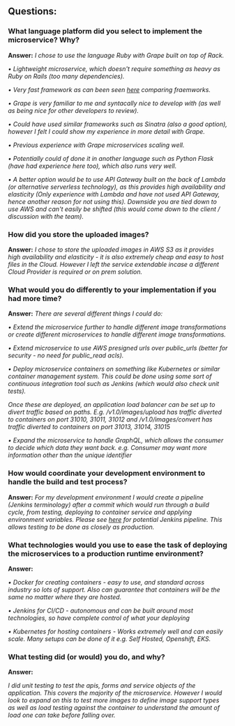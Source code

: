 ## Questions:


### What language platform did you select to implement the microservice? Why?

**Answer:**
*I chose to use the language Ruby with Grape built on top of Rack.*

*• Lightweight microservice, which doesn't require something as heavy as Ruby on Rails (too many dependencies).*

*• Very fast framework as can been seen [here](http://blog.scoutapp.com/articles/2017/02/20/rails-api-vs-sinatra-vs-grape-which-ruby-microframework-is-right-for-you) comparing fraemworks.*

*• Grape is very familiar to me and syntacally nice to develop with (as well as being nice for other developers to review).*

*• Could have used similar frameworks such as Sinatra (also a good option), however I felt I could show my experience in more detail with Grape.*

*• Previous experience with Grape microservices scaling well.*

*• Potentially could of done it in another language such as Python Flask (have had experience here too), which also runs very well.*

*• A better option would be to use API Gateway built on the back of Lambda (or alternative serverless technology), as this provides high availability and elasticity (Only experience with Lambda and have not used API Gateway, hence another reason for not using this). Downside you are tied down to use AWS and can't easily be shifted (this would come down to the client / discussion with the team).*

### How did you store the uploaded images?

**Answer:**
*I chose to store the uploaded images in AWS S3 as it provides high availability and elasticity - it is also extremely cheap and easy to host files in the Cloud. However I left the service extendable incase a different Cloud Provider is required or on prem solution.*


### What would you do differently to your implementation if you had more time?

**Answer:**
*There are several different things I could do:*

*• Extend the microservice further to handle different image transformations or create different microservices to handle different image transformations.*

*• Extend microservice to use AWS presigned urls over public_urls (better for security - no need for public_read acls).*

*• Deploy microservice containers on something like Kubernetes or similar container management system. This could be done using some sort of continuous integration tool such as Jenkins (which would also check unit tests).* 

*Once these are deployed, an application load balancer can be set up to divert traffic based on paths. E.g. /v1.0/images/upload has traffic diverted to containers on port 31010, 31011, 31012 and /v1.0/images/convert has traffic diverted to containers on port 31013, 31014, 31015*

*• Expand the microservice to handle GraphQL, which allows the consumer to decide which data they want back. e.g. Consumer may want more information other than the unique identifier*


### How would coordinate your development environment to handle the build and test process?

**Answer:**
*For my development environment I would create a pipeline (Jenkins terminology) after a commit which would run through a build cycle, from testing, deploying to container service and applying environment variables. Please see [here](https://github.com/Adam-Randall/prog-image-storage/blob/master/Jenkinsfile) for potential Jenkins pipeline. This allows testing to be done as closely as production.*


### What technologies would you use to ease the task of deploying the microservices to a production runtime environment?

**Answer:**

*• Docker for creating containers - easy to use, and standard across industry so lots of support. Also can guarantee that containers will be the same no matter where they are hosted.*

*• Jenkins for CI/CD - autonomous and can be built around most technologies, so have complete control of what your deploying*

*• Kubernetes for hosting containers - Works extremely well and can easily scale. Many setups can be done of it e.g. Self Hosted, Openshift, EKS.*


### What testing did (or would) you do, and why?

**Answer:**

*I did unit testing to test the apis, forms and service objects of the application. This covers the majority of the microservice. However I would look to expand on this to test more images to define image support types as well as load testing against the container to understand the amount of load one can take before falling over.*
